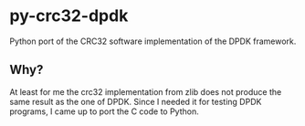 # py-crc32-dpdk
Python port of the CRC32 software implementation of the DPDK framework.

## Why?
At least for me the crc32 implementation from zlib does not produce the same result as the one of DPDK. 
Since I needed it for testing DPDK programs, I came up to port the C code to Python.
